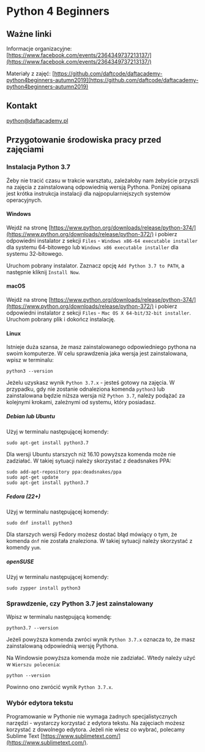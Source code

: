 # Python 4 Beginners
## Ważne linki
Informacje organizacyjne:
[https://www.facebook.com/events/2364349737213137/](https://www.facebook.com/events/2364349737213137/)

Materiały z zajęć:
[https://github.com/daftcode/daftacademy-python4beginners-autumn2019](https://github.com/daftcode/daftacademy-python4beginners-autumn2019)
## Kontakt
[python@daftacademy.pl](python@daftacademy.pl)
## Przygotowanie środowiska pracy przed zajęciami
### Instalacja Python 3.7
Żeby nie tracić czasu w trakcie warsztatu, zależałoby nam żebyście przyszli na zajęcia z zainstalowaną odpowiednią wersją Pythona. Poniżej opisana jest krótka instrukcja instalacji dla najpopularniejszych systemów operacyjnych. 

#### Windows
Wejdź na stronę [https://www.python.org/downloads/release/python-374/](https://www.python.org/downloads/release/python-372/) i pobierz odpowiedni instalator z sekcji `Files` - `Windows x86-64 executable installer` dla systemu 64-bitowego lub `Windows x86 executable installer` dla systemu 32-bitowego.

Uruchom pobrany instalator. Zaznacz opcję `Add Python 3.7 to PATH`, a następnie kliknij `Install Now`.
#### macOS
Wejdź na stronę [https://www.python.org/downloads/release/python-374/](https://www.python.org/downloads/release/python-372/) i pobierz odpowiedni instalator z sekcji `Files` - `Mac OS X 64-bit/32-bit installer`. Uruchom pobrany plik i dokończ instalację.
#### Linux
Istnieje duża szansa, że masz zainstalowanego odpowiedniego pythona na swoim komputerze. W celu sprawdzenia jaka wersja jest zainstalowana, wpisz w terminalu:
```bazaar
python3 --version
```
Jeżelu uzyskasz wynik `Python 3.7.x` - jesteś gotowy na zajęcia. W przypadku, gdy nie zostanie odnaleziona komenda `python3` lub zainstalowana będzie niższa wersja niż `Python 3.7`, należy podążać za kolejnymi krokami, zależnymi od systemu, który posiadasz.
##### Debian lub Ubuntu
Użyj w terminalu następującej komendy:
```bazaar
sudo apt-get install python3.7
```
Dla wersji Ubuntu starszych niż 16.10 powyższa komenda może nie zadziałać. W takiej sytuacji należy skorzystać z deadsnakes PPA:
```bazaar
sudo add-apt-repository ppa:deadsnakes/ppa
sudo apt-get update
sudo apt-get install python3.7
```
##### Fedora (22+)
Użyj w terminalu następującej komendy:
```bazaar
sudo dnf install python3
```
Dla starszych wersji Fedory możesz dostać błąd mówiący o tym, że komenda `dnf` nie została znaleziona. W takiej sytuacji należy skorzystać z komendy `yum`.
##### openSUSE
Użyj w terminalu następującej komendy:
```bazaar
sudo zypper install python3
```
### Sprawdzenie, czy Python 3.7 jest zainstalowany
Wpisz w terminalu następującą komendę:
```bazaar
python3.7 --version
```
Jeżeli powyższa komenda zwróci wynik `Python 3.7.x` oznacza to, że masz zainstalowaną odpowiednią wersję Pythona.

Na Windowsie powyższa komenda może nie zadziałać. Wtedy należy użyć w `Wierszu polecenia`:
```bazaar
python --version
```
Powinno ono zwrócić wynik `Python 3.7.x`.
### Wybór edytora tekstu
Programowanie w Pythonie nie wymaga żadnych specjalistycznych narzędzi - wystarczy korzystać z edytora tekstu. Na zajęciach możesz korzystać z dowolnego edytora. Jeżeli nie wiesz co wybrać, polecamy Sublime Text [https://www.sublimetext.com/](https://www.sublimetext.com/).
